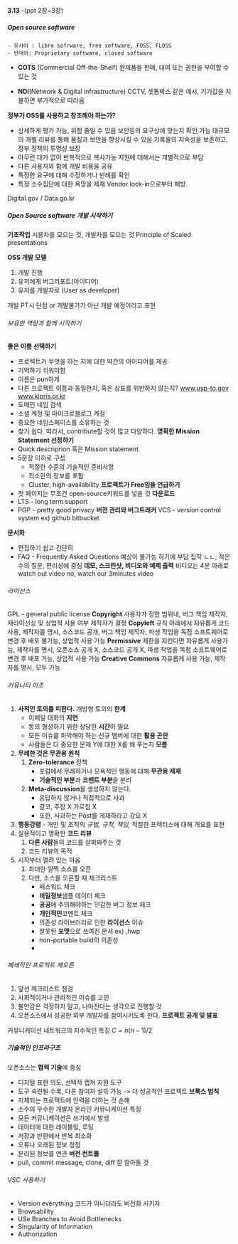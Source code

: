 
**3.13**
-(ppt 2장~3장)


##### Open source software
	- 유사어 : libre sofrware, free software, FOSS, FLOSS
	- 반대어: Proprietary software, closed software


- **COTS** (Commercial Off-the-Shelf)
	완제품을 판매, 대여 또는 권한을 부여할 수 있는 것

- **NDI**(Network & Digital infrastructure)
	CCTV, 셋톱박스 같은 예시, 기기값을 지불하면 부가적으로 따라옴


**정부가 OSS를 사용하고 창조해야 하는가?**
- 상세하게 평가 가능, 위험 줄일 수 있음
	보안등의 요구상에 맞는지 확인 가능
	대규모의 개별 리뷰를 통해 품질과 보안을 향상시킬 수 있음
	기록물의 지속성을 보존하고, 정부 정책의 투명성 보장
- 아무런 대가 없이 반복적으로 복사가능
	지원에 대해서는 개별적으로 부담
- 다른 사용자와 함께 개발 비용을 공유
- 특정한 요구에 대해 수정하거나 반례를 확인
- 특정 소수집단에 대한 욕망을 제재
	Vendor lock-in으로부터 해방

Digital.gov / Data.go.kr

##### Open Source software 개발 시작하기
**기초작업**
	시용자를 모으는 것, 개발자를 모으는 것
	Principle of Scaled presentations

**OSS 개발 모델**
1. 개발 진행
2. 유저에게 버그리포트(아이디어) 
3. 유저를 개발자로 (User as developer)

개발 PT시 단점 or 개발불가가 아닌 개발 예정이라고 표현

###### 보유한 역량과 함께 시작하기
**좋은 이름 선택하기**
- 프로젝트가 무엇을 하는 지에 대한 약간의 아이디어를 제공
- 기억하기 쉬워야함
- 이름은 pun하게
- 다른 프로젝트 이름과 동일한지, 혹은 상표를 위반하지 않는지?
	www.usp-to.gov
	www.kipris.or.kr
- 도메인 네임 검색
- 소셜 계정 및 마이크로블로그 계정
- 중요한 네임스페이스를 소유하는 것
- 찾기 쉽다. 따라서, contribute할 것이 많고 다양하다.
**명확한 Mission Statement 선정하기**
- Quick descriprion 혹은 Mission statement
- 5문장 이하로 구성
	- 적절한 수준의 기술적인 준비사항
	- 최소한의 정보를 포함
	- Cluster, high-availability
**프로젝트가 Free임을 언급하기**
- 첫 페이지는 무조건 open-source키워드를 넣을 것 
**다운로드** 
- LTS - long term support
- PGP - pretty good privacy
**버전 관리와 버그트래커**
VCS - version control system ex) github bitbucket

**문서화**
- 편집하기 쉽고 간단히
- FAQ - Frequently Asked Questions 
	예상이 불가능 하기에 부담 집착 ㄴㄴ, 적은 수의 질문, 편리성에 중심
**데모, 스크린샷, 비디오와 예제 출력**
	비디오는 4분 아래로
	watch out video no, watch our 3minutes video


###### 라이선스
GPL - general public license
**Copyright**
	사용자가 정한 범위내, 버그 책임 제작자, 재라이선싱 및 상업적 사용 여부 제작자가 결정
**Copyleft**
	규칙 아래에서 자유롭게 코드 사용, 제작자를 명시, 소스코드 공개, 버그 책임 제작자, 파생 작업을 독점 소프트웨어로 변경 후 배포 불가능,  상업적 사용 가능
**Permissive**
	제한을 지킨다면 자유롭게 사용가능, 제작자를 명시, 오픈소스 공개 X, 소스코드 공개 X, 파생 작업을 독점 소프트웨어로 변경 후 배포 가능,  상업적 사용 가능
**Creative Commons**
	자유롭게 사용 가능, 제작자를 명시, 모두 가능

###### 커뮤니티 어조
1. **사적인 토의를 피한다.**
	개방형 토의의 **한계**
	- 이메일 대화의 **지연**
	- 동의 형성하기 위한 상당한 **시간**이 필요
	- 모든 이슈를 파악해야 하는 신규 멤버에 대한 **활용 곤란**
	- 사람들은 더 중요한 문제 Y에 대한 X를 왜 푸는지 **모름**
2. **무례한 것은 무관용 원칙**
	1. **Zero-tolerance** 정책
		- 포럼에서 무례하거나 모욕적인 행동에 대해 **무관용 제재**
		- **기술적인 부분**과 **코멘트 부분**을 분리
	2. **Meta-discussion**을 생성하지 않는다.
		- 응답하지 않거나 직접적으로 사과
		- 결코, 주장 X 가르침 X
		- 또한, 사과하는 Post를 게재하라고 강요 X 
3. **행동강령**
		- 개인 및 조직의 *규범, 규칙, 책임,* 적절한 프렉티스에 대해 개요를 표현
4. 실용적이고 명확한 **코드 리뷰**
	1. **다른 사람**들의 코드를 살펴봐주는 것
	2. 코드 리뷰의 목적
5. 시작부터 열려 있는 마음
	1. 최대한 일찍 소스를 오픈
	2. 다만, 소스를 오픈할 때 체크리스트
		- 패스워드 체크
		- **비밀정보**샘플 데이터 체크
		- **공공**에 주의해야하는 민감한 버그 정보 체크
		- **개인적인**코멘트 체크
		- 의존성 라이브러리로 인한 **라이선스** 이슈
		- 잘못된 **포맷**으로 쓰여진 문서 ex) ,hwp
		- non-portable build의 의존성
		- 

###### 폐쇄적인 프로젝트 재오픈
1. 앞선 체크리스트 점검
2. 사회적이거나 관리적인 이슈를 고민
3. 불안감은 걱정하지 말고, 나아진다는 생각으로 진행할 것
4. 오픈소스에서 성공한 외부 개발자를 참여시키도록 한다.
**프로젝트 공개 및 발표**

커뮤니케이션 네트워크의 지수적인 특징 $C = n(n-1)/2$


##### 기술적인 인프라구조

오픈소스는 **협력 기술**에 중심
- 디지털 표현 의도, 선택적 캡쳐 지원 도구
- 도구 숙련될 수록, 다른 참여자 설득 가능 -> 더 성공적인 프로젝트
**브룩스 법칙**
- 지체되는 프로젝트에 인력을 더하는 것 손해
- 소수의 우수한 개발자
온라인 커뮤니케이션 특징
- 모든 커뮤니케이션은 쓰기에서 발생
- 데이터에 대한 레이블링, 루팅
- 저장과 반환에서 반복 최소화
- 오류나 오래된 정보 정정
- 분리된 정보를 연관
**버전 컨트롤**
- pull, commit message, clone, diff 잘 알아둘 것
###### VSC 사용하기
- Version everything
	코드가 아니더라도 버전화 시키자
- Browsability
- USe Branches to Avoid Bottlenecks
- Singularity of Information
- Authorization